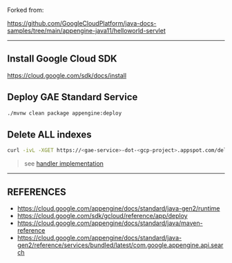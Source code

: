 Forked from:

https://github.com/GoogleCloudPlatform/java-docs-samples/tree/main/appengine-java11/helloworld-servlet

---

## Install Google Cloud SDK

https://cloud.google.com/sdk/docs/install

## Deploy GAE Standard Service

```sh
./mvnw clean package appengine:deploy
```

## Delete ALL indexes

```sh
curl -ivL -XGET https://<gae-service>-dot-<gcp-project>.appspot.com/deleteIndexes
```

> see [handler implementation](src/main/java/com/example/appengine/DeleteIndexes.java)

---

## REFERENCES

- https://cloud.google.com/appengine/docs/standard/java-gen2/runtime
- https://cloud.google.com/sdk/gcloud/reference/app/deploy
- https://cloud.google.com/appengine/docs/standard/java/maven-reference
- https://cloud.google.com/appengine/docs/standard/java-gen2/reference/services/bundled/latest/com.google.appengine.api.search
